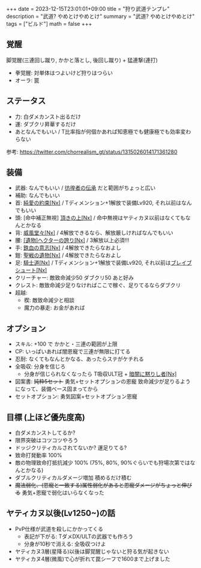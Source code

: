 +++
date = 2023-12-15T23:01:01+09:00
title = "狩り武道テンプレ"
description = "武道? やめとけやめとけ"
summary = "武道? やめとけやめとけ"
tags = ["ビルド"]
math = false
+++

## 覚醒
脚覚醒(三連回し蹴り, かかと落とし, 後回し蹴り) + 猛連撃(連打)

* 拳覚醒: 対単体はつよいけど狩りはつらい
* オーラ: 罠

## ステータス
* 力: 白ダメカンスト出るだけ
* 運: ダブクリ昇華するだけ
* あとなんでもいい / T比率指が何個かあれば知恵極でも健康極でも効率変わらない

参考: https://twitter.com/chorrealism_gt/status/1315026014171361280

## 装備
* 武器: なんでもいい / [彷徨者の伝承](https://rsvzuiun.github.io/rs-item-viewer/?id=9841) だと範囲がちょっと広い
* 補助: なんでもいい
* 首: [純愛の約束[Nx]](https://rsvzuiun.github.io/rs-item-viewer/?id=11972) / Tディメンション+1解放で装備Lv920, それ以前はなんでもいい
* 頭: [命中補正無視] [頂きの上[Nx]](https://rsvzuiun.github.io/rs-item-viewer/?id=10153) / 命中無視はヤティカヌ以前はなくてもなんとかなる
* 背: [威風堂々[Nx]](https://rsvzuiun.github.io/rs-item-viewer/?id=10228) / 4解放できるなら、解放厳しければなんでもいい
* 腰: [[遺物]ヘクターの誇り[Nx]](https://rsvzuiun.github.io/rs-item-viewer/?id=8779) / 3解放以上必須!!!
* 手: [鉄血の意志[Nx]](https://rsvzuiun.github.io/rs-item-viewer/?id=9222) / 4解放できたらなおよし
* 鎧: [聖戦の遺物[Nx]](https://rsvzuiun.github.io/rs-item-viewer/?id=9124) / 4解放できたらなおよし
* 足: [騎士道[Nx]](https://rsvzuiun.github.io/rs-item-viewer/?id=11968) / Tディメンション+1解放で装備Lv920, それ以前は[ブレイブシュート[Nx]](https://rsvzuiun.github.io/rs-item-viewer/?id=8604)
* クリーチャー: 敵致命減少50 ダブクリ50 あと好み
* クレスト: 敵致命減少足りなければここで稼ぐ、足りてるならダブクリ
* 超越:
  * 楔: 敵致命減少と相談
  * 魔力の暴走: お金があれば

## オプション
* スキル: +100 で かかと・三連の範囲が上限
* CP: いっぱいあれば闇恩寵で三連が無限に打てる
* 忍耐: なくてもなんとかなる、あったらステがケチれる
* 全吸収: 分身を信じろ
  * 分身が信じられなくなったら T吸収ULT冠 + [暗闇に黙りし者[Nx]](https://rsvzuiun.github.io/rs-item-viewer/?id=9164)
* 図案書: ~~純粋5セット~~ 勇気+セットオプションの恩寵 致命減少が足りるようになって、装備ベース固まってから
* セットオプション: 勇気図案+セットオプション恩寵

## 目標 (上ほど優先度高)
* 白ダメカンストしてるか?
* 限界突破はコツコツやろう
* ドッジクリティカルされてないか? 運足りてる?
* 致命打発動率 100%
* 敵の物理致命打抵抗減少 100% (75%, 80%, 90%ぐらいでも狩場次第ではなんとかなる)
* ダブルクリティカルダメージ増加 積めるだけ積む
* ~~魔法弱化、(恩寵と一致する)属性弱化があると恩寵ダメージがちょっと伸びる~~ 勇気+恩寵で弱化はいらなくなった

## ヤティカヌ以後(Lv1250~)の話
* PvP仕様が武道を殺しにかかってくる
  * 表記が下がる: TダメDX/ULTの武器でも作ろう
  * 分身が10秒で消える: 全吸収つけよ
* ヤティカヌ3層(星降る)以後は脚覚醒じゃないと狩る気が起きない
* ヤティカヌ4層(微風)で心が折れて罠シーフで1600まで上げました
